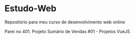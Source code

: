 # Estudo-Web
Repositório para meu curso de desenvolvimento web online

Parei no 401. Projeto Sumário de Vendas #01 - Projetos VueJS
